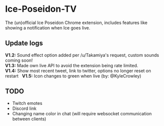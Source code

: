 # Ice-Poseidon-TV
The (un)official Ice Poseidon Chrome extension, includes features like showing a notification when Ice goes live.

## Update logs
**V1.2:** Sound effect option added per /u/Takamiya's request, custom sounds coming soon!  
**V1.3:** Made own live API to avoid the extension being rate limited.  
**V1.4:** Show most recent tweet, link to twitter, options no longer reset on restart  
**V1.5:** Icon changes to green when live (by: @KyleCrowley)

## TODO
- Twitch emotes
- Discord link
- Changing name color in chat (will require websocket communication between clients)

